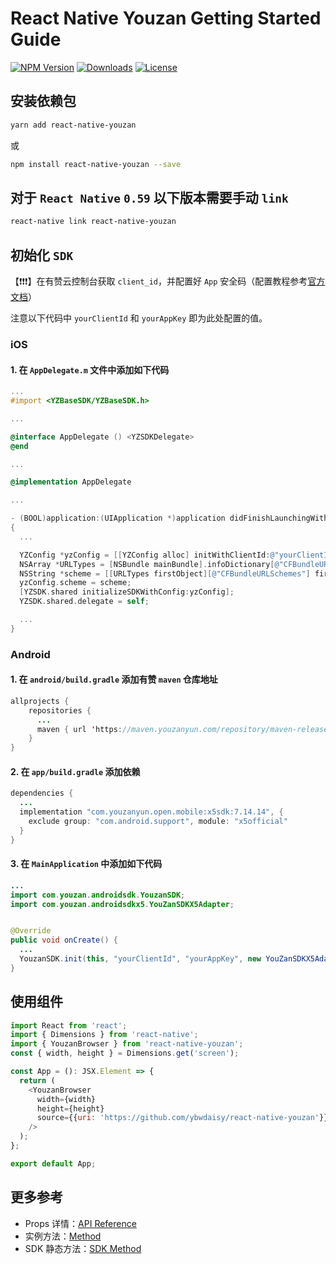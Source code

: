 # React Native Youzan Getting Started Guide

[![NPM Version](https://img.shields.io/npm/v/react-native-youzan.svg)](https://www.npmjs.com/package/react-native-youzan) [![Downloads](https://img.shields.io/npm/dm/react-native-youzan.svg?sanitize=true)](https://www.npmjs.com/package/react-native-youzan) [![License](https://img.shields.io/npm/l/vue.svg?sanitize=true)](https://www.npmjs.com/package/react-native-youzan)

## 安装依赖包

```bash
yarn add react-native-youzan
```

或

```bash
npm install react-native-youzan --save
```

## 对于 `React Native` `0.59` 以下版本需要手动 `link`

```bash
react-native link react-native-youzan
```

## 初始化 `SDK`

【❗️❗️❗️】在有赞云控制台获取 `client_id`，并配置好 `App` 安全码（配置教程参考[官方文档](https://doc.youzanyun.com/resource/develop-guide/35675/38923)）

注意以下代码中 `yourClientId` 和 `yourAppKey` 即为此处配置的值。

### iOS

#### 1. 在 `AppDelegate.m` 文件中添加如下代码

```objectivec
...
#import <YZBaseSDK/YZBaseSDK.h>

...

@interface AppDelegate () <YZSDKDelegate>
@end

...

@implementation AppDelegate

...

- (BOOL)application:(UIApplication *)application didFinishLaunchingWithOptions:(NSDictionary *)launchOptions
{
  ...

  YZConfig *yzConfig = [[YZConfig alloc] initWithClientId:@"yourClientId" andAppKey:@"yourAppKey"];
  NSArray *URLTypes = [NSBundle mainBundle].infoDictionary[@"CFBundleURLTypes"];
  NSString *scheme = [[URLTypes firstObject][@"CFBundleURLSchemes"] firstObject];
  yzConfig.scheme = scheme;
  [YZSDK.shared initializeSDKWithConfig:yzConfig];
  YZSDK.shared.delegate = self;

  ...
}
```

### Android

#### 1. 在 `android/build.gradle` 添加有赞 `maven` 仓库地址

```java
allprojects {
    repositories {
      ...
      maven { url 'https://maven.youzanyun.com/repository/maven-releases' }
    }
}
```

#### 2. 在 `app/build.gradle` 添加依赖

```java
dependencies {
  ...
  implementation "com.youzanyun.open.mobile:x5sdk:7.14.14", {
    exclude group: "com.android.support", module: "x5official"
  }
}
```

#### 3. 在 `MainApplication` 中添加如下代码

```java
...
import com.youzan.androidsdk.YouzanSDK;
import com.youzan.androidsdkx5.YouZanSDKX5Adapter;


@Override
public void onCreate() {
  ...
  YouzanSDK.init(this, "yourClientId", "yourAppKey", new YouZanSDKX5Adapter());
}

```

## 使用组件

```javascript
import React from 'react';
import { Dimensions } from 'react-native';
import { YouzanBrowser } from 'react-native-youzan';
const { width, height } = Dimensions.get('screen');

const App = (): JSX.Element => {
  return (
    <YouzanBrowser
      width={width}
      height={height}
      source={{uri: 'https://github.com/ybwdaisy/react-native-youzan'}}
    />
  );
};

export default App;
```

## 更多参考

- Props 详情：[API Reference](./docs/Reference.md)
- 实例方法：[Method](./docs/Method.md)
- SDK 静态方法：[SDK Method](./docs/SDK.md)

